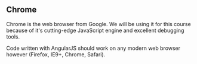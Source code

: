 ## Chrome

Chrome is the web browser from Google.  We will be using it for this course because of it's cutting-edge JavaScript engine and excellent debugging tools.

Code written with AngularJS should work on any modern web browser however (Firefox, IE9+, Chrome, Safari).

